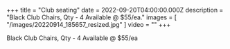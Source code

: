 +++
title = "Club seating"
date = 2022-09-20T04:00:00.000Z
description = "Black Club Chairs, Qty - 4 Available @ $55/ea."
images = [ "/images/20220914_185657_resized.jpg" ]
video = ""
+++

Black Club Chairs, Qty - 4 Available @ $55/ea
